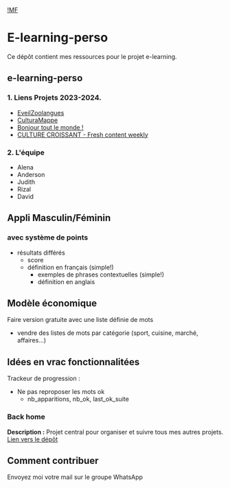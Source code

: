 [!MF](images/illustration.png)

# E-learning-perso

Ce dépôt contient mes ressources pour le projet e-learning.

## e-learning-perso

### 1. Liens Projets 2023-2024.

- [EveilZoolangues](http://i3l.univ-grenoble-alpes.fr/~odhnerh/shahed-main/index.php)
- [CulturaMappe](http://i3l.univ-grenoble-alpes.fr/~bouverli/projet_eLearning/culturaMappe/index.php)
- [Bonjour tout le monde !](http://i3l.univ-grenoble-alpes.fr/~alac10/art_fou/acc/equipe.php)
- [CULTURE CROISSANT - Fresh content weekly](http://i3l.univ-grenoble-alpes.fr/~rosamartina/cultureCroissant/index.html)

### 2. L'équipe

- Alena
- Anderson
- Judith
- Rizal
- David

## Appli Masculin/Féminin

### avec système de points

- résultats différés
  - score
  - définition en français (simple!)
    - exemples de phrases contextuelles (simple!)
    - définition en anglais

## Modèle économique

Faire version gratuite avec une liste définie de mots

- vendre des listes de mots par catégorie (sport, cuisine, marché, affaires...)

## Idées en vrac fonctionnalitées

Trackeur de progression :

- Ne pas reproposer les mots ok
  - nb_apparitions, nb_ok, last_ok_suite

### Back home

**Description :** Projet central pour organiser et suivre tous mes autres projets.
[Lien vers le dépôt](https://github.com/ugadavid/project-manager)

## Comment contribuer

Envoyez moi votre mail sur le groupe WhatsApp
